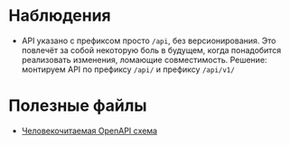 # Наблюдения
* API указано с префиксом просто `/api`, без версионирования. Это повлечёт за собой некоторую боль в будущем, когда понадобится реализовать изменения, ломающие совместимость. Решение: монтируем API по префиксу `/api/` и префиксу `/api/v1/`
# Полезные файлы
* [Человекочитаемая OpenAPI cхема](docs/redoc.static.html)
